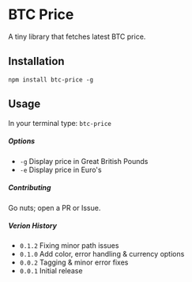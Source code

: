 BTC Price
=========

A tiny library that fetches latest BTC price.

## Installation

  `npm install btc-price -g`

## Usage

  In your terminal type: `btc-price`

##### Options

 - `-g` Display price in Great British Pounds
 - `-e` Display price in Euro's

##### Contributing

  Go nuts; open a PR or Issue.

##### Verion History  

 - `0.1.2` Fixing minor path issues
 - `0.1.0` Add color, error handling & currency options
 - `0.0.2` Tagging & minor error fixes
 - `0.0.1` Initial release
  